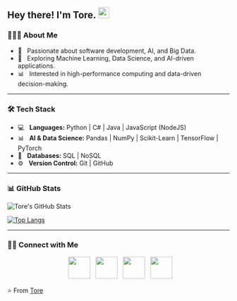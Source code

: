 <h2> Hey there! I'm Tore. <img src="https://github.com/souvikguria98/souvikguria98/blob/master/Hi.gif" width="25"></h2>  

<h3> 👨🏻‍💻 About Me </h3>  

- 🚀 &nbsp; Passionate about software development, AI, and Big Data.  
- 🤖 &nbsp; Exploring Machine Learning, Data Science, and AI-driven applications.  
- 📊 &nbsp; Interested in high-performance computing and data-driven decision-making.  

---

<h3>🛠 Tech Stack</h3>  

- 💻 &nbsp; **Languages:** Python | C# | Java | JavaScript (NodeJS)
- 📊 &nbsp; **AI & Data Science:** Pandas | NumPy | Scikit-Learn | TensorFlow | PyTorch  
- 📜 &nbsp; **Databases:** SQL | NoSQL  
- ⚙️ &nbsp; **Version Control:** Git | GitHub  

---

### 📊 GitHub Stats  

<img align="center" src="https://github-readme-stats.vercel.app/api?username=torecsgo&include_all_commits=true&count_private=true&show_icons=true&line_height=20&title_color=7A7ADB&icon_color=2234AE&text_color=D3D3D3&bg_color=0,000000,130F40" alt="Tore's GitHub Stats">  

[![Top Langs](https://github-readme-stats.vercel.app/api/top-langs/?username=torecsgo&layout=compact&text_color=daf7dc&bg_color=151515)](https://github.com/devSouvik/github-readme-stats)  

---

<h3> 🤝🏻 Connect with Me </h3>  

<p align="center">  
&nbsp; <a href="https://x.com/tore_cs" target="_blank"><img src="https://img.icons8.com/plasticine/100/000000/twitter.png" width="50" /></a>  
&nbsp; <a href="https://www.instagram.com/torecs_/" target="_blank"><img src="https://img.icons8.com/plasticine/100/000000/instagram-new.png" width="50" /></a>  
&nbsp; <a href="https://www.linkedin.com/in/marcos-de-castro-mu%C3%B1oz-5baa84196/" target="_blank"><img src="https://img.icons8.com/plasticine/100/000000/linkedin.png" width="50" /></a>  
&nbsp; <a href="mailto:torecsgo@gmail.com" target="_blank"><img src="https://img.icons8.com/plasticine/100/000000/gmail.png" width="50" /></a>  
</p>  

⭐️ From [Tore](https://github.com/torecsgo)

